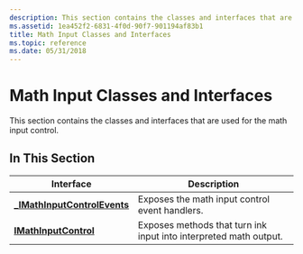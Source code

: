 ```yaml
---
description: This section contains the classes and interfaces that are used for the math input control.
ms.assetid: 1ea452f2-6831-4f0d-90f7-901194af83b1
title: Math Input Classes and Interfaces
ms.topic: reference
ms.date: 05/31/2018
---
```


# Math Input Classes and Interfaces

This section contains the classes and interfaces that are used for the math input control.

## In This Section



| Interface                                                     | Description                                                       |
|---------------------------------------------------------------|-------------------------------------------------------------------|
| [**\_IMathInputControlEvents**](/windows/win32/api/micaut/nn-micaut-_imathinputcontrolevents) | Exposes the math input control event handlers.                    |
| [**IMathInputControl**](/windows/desktop/api/micaut/nn-micaut-imathinputcontrol)                | Exposes methods that turn ink input into interpreted math output. |



 

 

 

